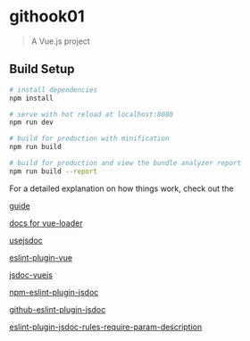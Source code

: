 # githook01

> A Vue.js project

## Build Setup

``` bash
# install dependencies
npm install

# serve with hot reload at localhost:8080
npm run dev

# build for production with minification
npm run build

# build for production and view the bundle analyzer report
npm run build --report
```

For a detailed explanation on how things work, check out the 

[guide](http://vuejs-templates.github.io/webpack/)

[docs for vue-loader](http://vuejs.github.io/vue-loader)

[usejsdoc](http://usejsdoc.org/tags-param.html)

[eslint-plugin-vue](https://github.com/vuejs/eslint-plugin-vue)

[jsdoc-vuejs](https://github.com/Kocal/jsdoc-vuejs)

[npm-eslint-plugin-jsdoc](https://www.npmjs.com/package/eslint-plugin-jsdoc)

[github-eslint-plugin-jsdoc](https://github.com/gajus/eslint-plugin-jsdoc)

[eslint-plugin-jsdoc-rules-require-param-description](https://github.com/gajus/eslint-plugin-jsdoc#eslint-plugin-jsdoc-rules-require-param-description)
